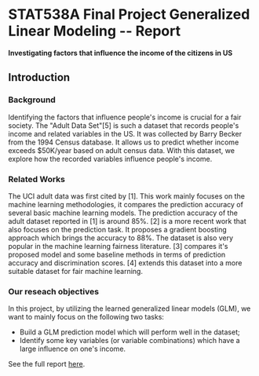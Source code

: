 # STAT538A Final Project Generalized Linear Modeling -- Report

**Investigating factors that influence the income of the citizens in US**

## Introduction

### Background

Identifying the factors that influence people's income is crucial for a fair society. The "Adult Data Set"[5] is such a dataset that records people's income and related variables in the US. It was collected by Barry Becker from the 1994 Census database. It allows us to predict whether income exceeds \$50K/year based on adult census data. With this dataset, we explore how the recorded variables influence people's income.

### Related Works

The UCI adult data was first cited by [1]. This work mainly focuses on the machine learning methodologies, it compares the prediction accuracy of several basic machine learning models. The prediction accuracy of the adult dataset reported in [1] is around 85%. [2] is a more recent work that also focuses on the prediction task. It proposes a gradient boosting approach which brings the accuracy to 88%. The dataset is also very popular in the machine learning fairness literature. [3] compares it's proposed model and some baseline methods in terms of prediction accuracy and discrimination scores. [4] extends this dataset into a more suitable dataset for fair machine learning. 


###  Our reseach objectives

In this project, by utilizing the learned generalized linear models (GLM), we want to mainly focus on the following two tasks:
* Build a GLM prediction model which will perform well in the dataset;
* Identify some key variables (or variable combinations) which have a large influence on one's income.

See the full report [here](https://github.com/trevorkwan/Generalized-Linear-Modeling-Project-STAT-538A/blob/main/final_report.ipynb).

